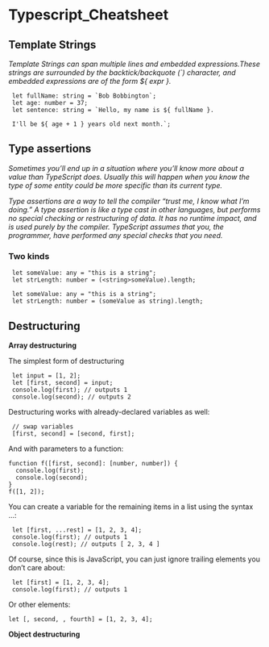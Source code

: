 # Typescript_Cheatsheet

## Template Strings

  *Template Strings can span multiple lines and embedded expressions.These strings are surrounded by the backtick/backquote (`)   character, and embedded expressions are of the form ${ expr }.*
  
  ```
   let fullName: string = `Bob Bobbington`;
   let age: number = 37;
   let sentence: string = `Hello, my name is ${ fullName }.
   
   I'll be ${ age + 1 } years old next month.`;
  ```
  
  ## Type assertions
  
  *Sometimes you’ll end up in a situation where you’ll know more about a value than TypeScript does. Usually this will happen   when you know the type of some entity could be more specific than its current type.*
 
 *Type assertions are a way to tell the compiler “trust me, I know what I’m doing.” A type assertion is like a type cast in  other languages, but performs no special checking or restructuring of data. It has no runtime impact, and is used purely by the compiler. TypeScript assumes that you, the programmer, have performed any special checks that you need.*
 
 ### Two kinds
 
 ```
  let someValue: any = "this is a string";
  let strLength: number = (<string>someValue).length;
 ```
 
 ```
  let someValue: any = "this is a string";
  let strLength: number = (someValue as string).length;
 ```

## Destructuring

 **Array destructuring**
 
  The simplest form of destructuring
  
 ```
  let input = [1, 2];
  let [first, second] = input;
  console.log(first); // outputs 1
  console.log(second); // outputs 2
 ```
 
  Destructuring works with already-declared variables as well:
  
  ```
   // swap variables
   [first, second] = [second, first];
  ```
  
  And with parameters to a function:
  
  ```
  function f([first, second]: [number, number]) {
    console.log(first);
    console.log(second);
  }
  f([1, 2]);
  ```
  
  You can create a variable for the remaining items in a list using the syntax ...:
  
  ```
   let [first, ...rest] = [1, 2, 3, 4];
   console.log(first); // outputs 1
   console.log(rest); // outputs [ 2, 3, 4 ]
  ```
  
  Of course, since this is JavaScript, you can just ignore trailing elements you don’t care about:
  
  ```
   let [first] = [1, 2, 3, 4];
   console.log(first); // outputs 1
  ```
  
  Or other elements:
  
  ```
  let [, second, , fourth] = [1, 2, 3, 4];

  ```

**Object destructuring**

